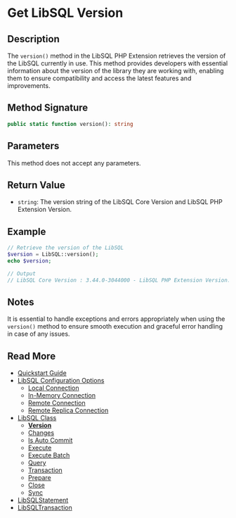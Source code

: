 # Get LibSQL Version

## Description

The `version()` method in the LibSQL PHP Extension retrieves the version of the LibSQL currently in use. This method provides developers with essential information about the version of the library they are working with, enabling them to ensure compatibility and access the latest features and improvements.

## Method Signature

```php
public static function version(): string
```

## Parameters

This method does not accept any parameters.

## Return Value

- `string`: The version string of the LibSQL Core Version and LibSQL PHP Extension Version.

## Example

```php
// Retrieve the version of the LibSQL
$version = LibSQL::version();
echo $version;

// Output
// LibSQL Core Version : 3.44.0-3044000 - LibSQL PHP Extension Version: 1.0.0
```

## Notes

It is essential to handle exceptions and errors appropriately when using the `version()` method to ensure smooth execution and graceful error handling in case of any issues.

## Read More

- [Quickstart Guide](quick-start.md)
- [LibSQL Configuration Options](000-configuration.md)
    - [Local Connection](001-local-connection.md)
    - [In-Memory Connection](002-memory-connection.md)
    - [Remote Connection](003-remote-connection.md)
    - [Remote Replica Connection](004-remote-replica-connection.md)
- [LibSQL Class](005-LibSQL-class.md)
    - **[Version](006-version.md)**
    - [Changes](007-changes.md)
    - [Is Auto Commit](008-isAutocommit.md)
    - [Execute](009-execute.md)
    - [Execute Batch](010-executeBatch.md)
    - [Query](011-query.md)
    - [Transaction](012-transaction.md)
    - [Prepare](013-prepare.md)
    - [Close](014-close.md)
    - [Sync](015-sync.md)
- [LibSQLStatement](016-LibSQLStatement.md)
- [LibSQLTransaction](017-LibSQLTransaction.md)
